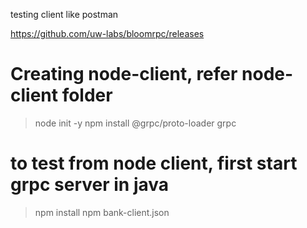 
testing client like postman

https://github.com/uw-labs/bloomrpc/releases


# Creating node-client, refer node-client folder

> node init -y
> npm install @grpc/proto-loader grpc



# to test from node client, first start grpc server in java
 > npm install 
 > npm bank-client.json
